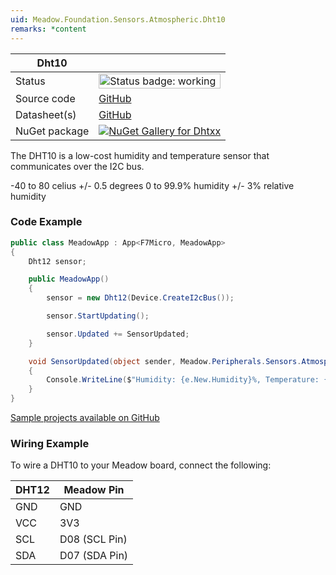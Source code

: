 ```yaml
---
uid: Meadow.Foundation.Sensors.Atmospheric.Dht10
remarks: *content
---
```


| Dht10 | |
|--------|--------|
| Status | <img src="https://img.shields.io/badge/Working-brightgreen" style="width: auto; height: -webkit-fill-available;" alt="Status badge: working" /> |
| Source code | [GitHub](https://github.com/WildernessLabs/Meadow.Foundation/tree/main/Source/Meadow.Foundation.Peripherals/Sensors.Atmospheric.Dhtxx) |
| Datasheet(s) | [GitHub](https://github.com/WildernessLabs/Meadow.Foundation/tree/main/Source/Meadow.Foundation.Peripherals/Sensors.Atmospheric.Dhtxx/Datasheet) |
| NuGet package | <a href="https://www.nuget.org/packages/Meadow.Foundation.Sensors.Atmospheric.Dhtxx/" target="_blank"><img src="https://img.shields.io/nuget/v/Meadow.Foundation.Sensors.Atmospheric.Dhtxx.svg?label=Meadow.Foundation.Sensors.Atmospheric.Dhtxx" alt="NuGet Gallery for Dhtxx" /></a> |

The DHT10 is a low-cost humidity and temperature sensor that communicates over the I2C bus.

-40 to 80 celius +/- 0.5 degrees
0 to 99.9% humidity +/- 3% relative humidity

### Code Example

```csharp
public class MeadowApp : App<F7Micro, MeadowApp>
{
    Dht12 sensor;

    public MeadowApp()
    {
        sensor = new Dht12(Device.CreateI2cBus());

        sensor.StartUpdating();

        sensor.Updated += SensorUpdated;
    }

    void SensorUpdated(object sender, Meadow.Peripherals.Sensors.Atmospheric.AtmosphericConditionChangeResult e)
    {
        Console.WriteLine($"Humidity: {e.New.Humidity}%, Temperature: {e.New.Temperature}°C");
    }
}
```
[Sample projects available on GitHub](https://github.com/WildernessLabs/Meadow.Foundation/tree/main/Source/Meadow.Foundation.Peripherals/Sensors.Atmospheric.Dhtxx/Samples/Sensors.Atmospheric.Dht12_Sample) 

### Wiring Example

To wire a DHT10 to your Meadow board, connect the following:

| DHT12   | Meadow Pin    |
|---------|---------------|
| GND     | GND           |
| VCC     | 3V3           |
| SCL     | D08 (SCL Pin) |
| SDA     | D07 (SDA Pin) |


